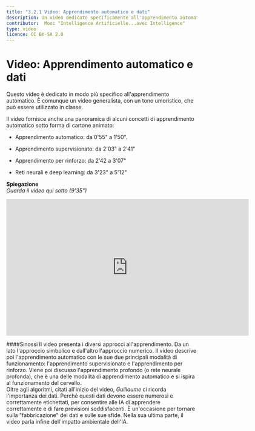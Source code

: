 ```yaml
---
title: "3.2.1 Video: Apprendimento automatico e dati"
description: Un video dedicato specificamente all'apprendimento automatico con approfondimenti sull'apprendimento supervisionato e di rinforzo, sulle reti neurali e sull'apprendimento profondo.  
contributor:  Mooc "Intelligence Artificielle...avec Intelligence"
type: video
licence: CC BY-SA 2.0
---
```

# Video: Apprendimento automatico e dati
Questo video è dedicato in modo più specifico all'apprendimento automatico. È comunque un video generalista, con un tono umoristico, che può essere utilizzato in classe.

Il video fornisce anche una panoramica di alcuni concetti di apprendimento automatico sotto forma di cartone animato:

- Apprendimento automatico: da 0'55" a 1'50".

- Apprendimento supervisionato: da 2'03" a 2'41"

- Apprendimento per rinforzo: da 2'42 a 3'07"

- Reti neurali e deep learning: da 3'23" a 5'12"

**Spiegazione**  
_Guarda il video qui sotto (9'35")_

<center><iframe width="640" height="360" src="https://www.youtube.com/embed/i_O3N3f-kHQ?rel=0&showinfo=0&cc_load_policy=1&hl=en&modestbranding=1" frameborder="0" allowfullscreen></iframe></center>

####Sinossi
Il video presenta i diversi approcci all'apprendimento. Da un lato l'approccio simbolico e dall'altro l'approccio numerico.
Il video descrive poi l'apprendimento automatico con le sue due principali modalità di funzionamento: l'apprendimento supervisionato e l'apprendimento per rinforzo. Viene poi discusso l'apprendimento profondo (o rete neurale profonda), che è una delle modalità di apprendimento automatico e si ispira al funzionamento del cervello.  
Oltre agli algoritmi, citati all'inizio del video, _Guillaume_ ci ricorda l'importanza dei dati. Perché questi dati devono essere numerosi e correttamente etichettati, per consentire alle IA di apprendere correttamente e di fare previsioni soddisfacenti. È un'occasione per tornare sulla "fabbricazione" dei dati e sulle sue sfide.
Nella sua ultima parte, il video parla infine dell'impatto ambientale dell'IA.
